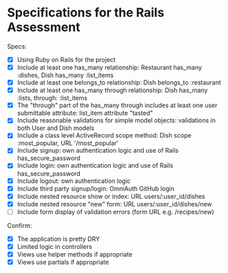# Specifications for the Rails Assessment

Specs:
- [x] Using Ruby on Rails for the project
- [x] Include at least one has_many relationship: Restaurant has_many :dishes, Dish has_many :list_items
- [x] Include at least one belongs_to relationship: Dish belongs_to :restaurant
- [x] Include at least one has_many through relationship: Dish has_many :lists, through: :list_items
- [x] The "through" part of the has_many through includes at least one user submittable attribute: list_item attribute "tasted"
- [x] Include reasonable validations for simple model objects: validations in both User and Dish models
- [x] Include a class level ActiveRecord scope method: Dish scope :most_popular, URL '/most_popular'
- [x] Include signup: own authentication logic and use of Rails has_secure_password
- [x] Include login: own authentication logic and use of Rails has_secure_password
- [x] Include logout: own authentication logic
- [x] Include third party signup/login: OmniAuth GitHub login
- [x] Include nested resource show or index: URL users/:user_id/dishes
- [x] Include nested resource "new" form: URL users/:user_id/dishes/new
- [ ] Include form display of validation errors (form URL e.g. /recipes/new)

Confirm:
- [x] The application is pretty DRY
- [x] Limited logic in controllers
- [x] Views use helper methods if appropriate
- [x] Views use partials if appropriate
